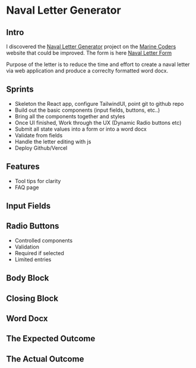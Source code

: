 # Naval Letter Generator

## Intro
I discovered the [Naval Letter Generator](https://marines.dev/projects/#naval-letter-format-generator-application) project on the [Marine Coders](https://marines.dev/) website that could be improved. The form is here
[Naval Letter Form](https://marines.dev/_pages/naval_letter_js_test.html)

Purpose of the letter is to reduce the time and effort to create a naval letter via web application and produce a correclty formatted word docx.  


## Sprints
- Skeleton the React app, configure TailwindUI, point git to github repo
- Build out the basic components (input fields, buttons, etc..)
- Bring all the components together and styles 
- Once UI finished, Work through the UX (Dynamic Radio buttons etc)
- Submit all state values into a form or into a word docx
- Validate from fields
- Handle the letter editing with js
- Deploy Github/Vercel

## Features
- Tool tips for clarity
- FAQ page

## Input Fields

## Radio Buttons
- Controlled components
- Validation
- Required if selected
- Limited entries

## Body Block

## Closing Block

## Word Docx

## The Expected Outcome

## The Actual Outcome